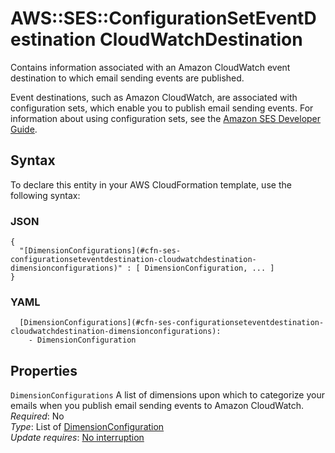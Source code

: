 # AWS::SES::ConfigurationSetEventDestination CloudWatchDestination<a name="aws-properties-ses-configurationseteventdestination-cloudwatchdestination"></a>

Contains information associated with an Amazon CloudWatch event destination to which email sending events are published\.

Event destinations, such as Amazon CloudWatch, are associated with configuration sets, which enable you to publish email sending events\. For information about using configuration sets, see the [Amazon SES Developer Guide](https://docs.aws.amazon.com/ses/latest/dg/monitor-sending-activity.html)\.

## Syntax<a name="aws-properties-ses-configurationseteventdestination-cloudwatchdestination-syntax"></a>

To declare this entity in your AWS CloudFormation template, use the following syntax:

### JSON<a name="aws-properties-ses-configurationseteventdestination-cloudwatchdestination-syntax.json"></a>

```
{
  "[DimensionConfigurations](#cfn-ses-configurationseteventdestination-cloudwatchdestination-dimensionconfigurations)" : [ DimensionConfiguration, ... ]
}
```

### YAML<a name="aws-properties-ses-configurationseteventdestination-cloudwatchdestination-syntax.yaml"></a>

```
  [DimensionConfigurations](#cfn-ses-configurationseteventdestination-cloudwatchdestination-dimensionconfigurations): 
    - DimensionConfiguration
```

## Properties<a name="aws-properties-ses-configurationseteventdestination-cloudwatchdestination-properties"></a>

`DimensionConfigurations`  <a name="cfn-ses-configurationseteventdestination-cloudwatchdestination-dimensionconfigurations"></a>
A list of dimensions upon which to categorize your emails when you publish email sending events to Amazon CloudWatch\.  
*Required*: No  
*Type*: List of [DimensionConfiguration](aws-properties-ses-configurationseteventdestination-dimensionconfiguration.md)  
*Update requires*: [No interruption](https://docs.aws.amazon.com/AWSCloudFormation/latest/UserGuide/using-cfn-updating-stacks-update-behaviors.html#update-no-interrupt)
